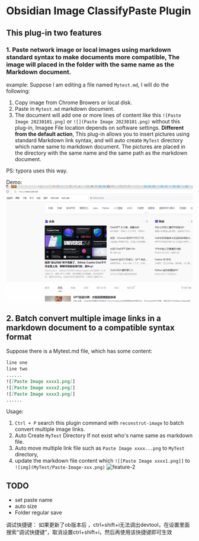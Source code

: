 # Obsidian Image ClassifyPaste Plugin

## This plug-in two features

### 1. Paste network image or local images using markdown standard syntax to make documents more compatible, The image will placed in the folder with the same name as the Markdown document.
example:
Suppose I am editing a file named `Mytest.md`, I will do the following:
1. Copy image from Chrome Browers or local disk.
2. Paste in `Mytest.md` markdown document.
3. The document will add one or more lines of content like this `![Paste Image 20230101.png]` or `![](Paste Image 20230101.png)` without this plug-in, Imagee File location depends on software settings.
 **Different from the default action**, This plug-in allows you to insert pictures using standard Markdown link syntax, and will auto create `MyTest` directory which name same to markdown document. The pictures are placed in the directory with the same name and the same path as the markdown document. 

PS: typora uses this way.

Demo:
![feature-1](./feature1.gif)

## 2. Batch convert multiple image links in a markdown document to a compatible syntax format
Suppose there is a Mytest.md file, which has some content:
```md
line one
line two 
......
![[Paste Image xxxx1.png]]
![[Paste Image xxxx2.png]]
![[Paste Image xxxx3.png]]
......
```
Usage:

1. `Ctrl + P` search this plugin command with `reconstrut-image` to batch convert multiple image links.
2. Auto Create `MyTest` Directory If not exist who's name same as markdown file.
3. Auto move multiple link file  such as `Paste Image xxxx...png` to `MyTest` directory,
4. update the markdown file content which `![[Paste Image xxxx1.png]]` to `![img](MyTest/Paste-Image-xxx.png)`
![feature-2](./feature2.gif)

## TODO
 - set paste name
 - auto size
 - Folder regular save


调试快捷键：
如果更新了ob版本后 ，ctrl+shift+i无法调出devtool，在设置里面搜索“调试快捷键”，取消设置ctrl+shift+i，然后再使用该快捷键即可生效

# 

